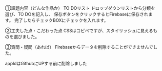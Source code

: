 ①課題内容（どんな作品か）
TO DOリスト
ドロップダウンリストから分類を選び、TO DOを記入し、
保存ボタンをクリックするとFirebaseに保存されます。
完了したらチェックBOXにチェックを入れます。


②工夫した点・こだわった点
CSSはコピペですが、スタイリッシュに見えるものを選びました。

③質問・疑問（あれば）
Firebaseからデータを削除することができませんでした。

appIdはGithubにUPする前に削除しました
